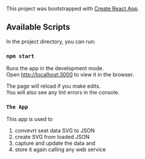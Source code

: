This project was bootstrapped with [Create React App](https://github.com/facebook/create-react-app).

## Available Scripts

In the project directory, you can run:

### `npm start`

Runs the app in the development mode.<br>
Open [http://localhost:3000](http://localhost:3000) to view it in the browser.

The page will reload if you make edits.<br>
You will also see any lint errors in the console.

### `The App`

This app is used to

1. convevrt seat data SVG to JSON
2. create SVG from loaded JSON
3. capture and update the data and
4. store it again calling any web service
